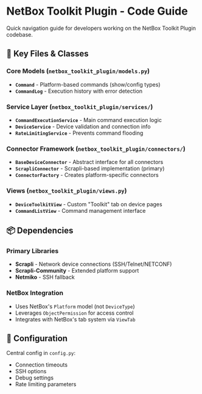 # NetBox Toolkit Plugin - Code Guide

Quick navigation guide for developers working on the NetBox Toolkit Plugin codebase.

## 📁 Key Files & Classes

### Core Models (`netbox_toolkit_plugin/models.py`)
- **`Command`** - Platform-based commands (show/config types)
- **`CommandLog`** - Execution history with error detection

### Service Layer (`netbox_toolkit_plugin/services/`)
- **`CommandExecutionService`** - Main command execution logic
- **`DeviceService`** - Device validation and connection info
- **`RateLimitingService`** - Prevents command flooding

### Connector Framework (`netbox_toolkit_plugin/connectors/`)
- **`BaseDeviceConnector`** - Abstract interface for all connectors
- **`ScrapliConnector`** - Scrapli-based implementation (primary)
- **`ConnectorFactory`** - Creates platform-specific connectors

### Views (`netbox_toolkit_plugin/views.py`)
- **`DeviceToolkitView`** - Custom "Toolkit" tab on device pages
- **`CommandListView`** - Command management interface


## 📦 Dependencies

### Primary Libraries
- **Scrapli** - Network device connections (SSH/Telnet/NETCONF)
- **Scrapli-Community** - Extended platform support
- **Netmiko** - SSH fallback

### NetBox Integration
- Uses NetBox's `Platform` model (not `DeviceType`)
- Leverages `ObjectPermission` for access control
- Integrates with NetBox's tab system via `ViewTab`

## 🔧 Configuration

Central config in `config.py`:
- Connection timeouts
- SSH options
- Debug settings
- Rate limiting parameters
